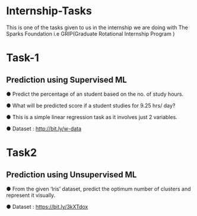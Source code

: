 # Internship-Tasks
This is one of the tasks given to us in the internship we are doing with The Sparks Foundation i.e GRIP(Graduate Rotational Internship Program )

# Task-1
## Prediction using Supervised ML 
● Predict the percentage of an student based on the no. of study hours.

● What will be predicted score if a student studies for 9.25 hrs/ day?

● This is a simple linear  regression task as it involves just 2 variables.

● Dataset : http://bit.ly/w-data 

# Task2
## Prediction using Unsupervised ML 
● From the given ‘Iris’ dataset, predict the optimum number of  clusters and represent it visually. 

● Dataset : https://bit.ly/3kXTdox
